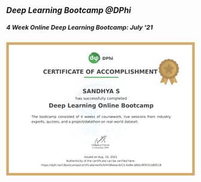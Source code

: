 ## _Deep Learning Bootcamp @DPhi_
### _4 Week Online Deep Learning Bootcamp: July '21_
![](Certificate.png)
---
